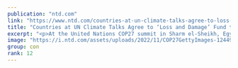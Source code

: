 ```yaml
---
publication: "ntd.com"
link: "https://www.ntd.com/countries-at-un-climate-talks-agree-to-loss-and-damage-fund-to-pay-for-poor-nations_882601.html"
title: "Countries at UN Climate Talks Agree to ‘Loss and Damage’ Fund to Pay for Poor Nations"
excerpt: "<p>At the United Nations COP27 summit in Sharm el-Sheikh, Egypt, representatives from nearly 200 countries have agreed to set up a &#8220;loss and damage&#8221; fund intended to help vulnerable countr"
image: "https://i.ntd.com/assets/uploads/2022/11/COP27GettyImages-1244918929-352x220.jpg"
group: con
rank: 12
---
```

